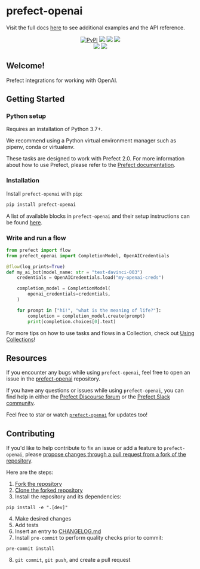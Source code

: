 # prefect-openai

Visit the full docs [here](https://PrefectHQ.github.io/prefect-openai) to see additional examples and the API reference.

<p align="center">
    <a href="https://pypi.python.org/pypi/prefect-openai/" alt="PyPI version">
        <img alt="PyPI" src="https://img.shields.io/pypi/v/prefect-openai?color=0052FF&labelColor=090422"></a>
    <a href="https://github.com/PrefectHQ/prefect-openai/" alt="Stars">
        <img src="https://img.shields.io/github/stars/PrefectHQ/prefect-openai?color=0052FF&labelColor=090422" /></a>
    <a href="https://pepy.tech/badge/prefect-openai/" alt="Downloads">
        <img src="https://img.shields.io/pypi/dm/prefect-openai?color=0052FF&labelColor=090422" /></a>
    <a href="https://github.com/PrefectHQ/prefect-openai/pulse" alt="Activity">
        <img src="https://img.shields.io/github/commit-activity/m/PrefectHQ/prefect-openai?color=0052FF&labelColor=090422" /></a>
    <br>
    <a href="https://prefect-community.slack.com" alt="Slack">
        <img src="https://img.shields.io/badge/slack-join_community-red.svg?color=0052FF&labelColor=090422&logo=slack" /></a>
    <a href="https://discourse.prefect.io/" alt="Discourse">
        <img src="https://img.shields.io/badge/discourse-browse_forum-red.svg?color=0052FF&labelColor=090422&logo=discourse" /></a>
</p>

## Welcome!

Prefect integrations for working with OpenAI.

## Getting Started

### Python setup

Requires an installation of Python 3.7+.

We recommend using a Python virtual environment manager such as pipenv, conda or virtualenv.

These tasks are designed to work with Prefect 2.0. For more information about how to use Prefect, please refer to the [Prefect documentation](https://orion-docs.prefect.io/).

### Installation

Install `prefect-openai` with `pip`:

```bash
pip install prefect-openai
```

A list of available blocks in `prefect-openai` and their setup instructions can be found [here](https://PrefectHQ.github.io/prefect-openai/#blocks-catalog).

### Write and run a flow

```python
from prefect import flow
from prefect_openai import CompletionModel, OpenAICredentials

@flow(log_prints=True)
def my_ai_bot(model_name: str = "text-davinci-003")
    credentials = OpenAICredentials.load("my-openai-creds")

    completion_model = CompletionModel(
        openai_credentials=credentials,
    )

    for prompt in ["hi!", "what is the meaning of life?"]:
        completion = completion_model.create(prompt)
        print(completion.choices[0].text)
```

For more tips on how to use tasks and flows in a Collection, check out [Using Collections](https://orion-docs.prefect.io/collections/usage/)!

## Resources

If you encounter any bugs while using `prefect-openai`, feel free to open an issue in the [prefect-openai](https://github.com/PrefectHQ/prefect-openai) repository.

If you have any questions or issues while using `prefect-openai`, you can find help in either the [Prefect Discourse forum](https://discourse.prefect.io/) or the [Prefect Slack community](https://prefect.io/slack).

Feel free to star or watch [`prefect-openai`](https://github.com/PrefectHQ/prefect-openai) for updates too!

## Contributing

If you'd like to help contribute to fix an issue or add a feature to `prefect-openai`, please [propose changes through a pull request from a fork of the repository](https://docs.github.com/en/pull-requests/collaborating-with-pull-requests/proposing-changes-to-your-work-with-pull-requests/creating-a-pull-request-from-a-fork).

Here are the steps:

1. [Fork the repository](https://docs.github.com/en/get-started/quickstart/fork-a-repo#forking-a-repository)
2. [Clone the forked repository](https://docs.github.com/en/get-started/quickstart/fork-a-repo#cloning-your-forked-repository)
3. Install the repository and its dependencies:
```
pip install -e ".[dev]"
```
4. Make desired changes
5. Add tests
6. Insert an entry to [CHANGELOG.md](https://github.com/PrefectHQ/prefect-openai/blob/main/CHANGELOG.md)
7. Install `pre-commit` to perform quality checks prior to commit:
```
pre-commit install
```
8. `git commit`, `git push`, and create a pull request

